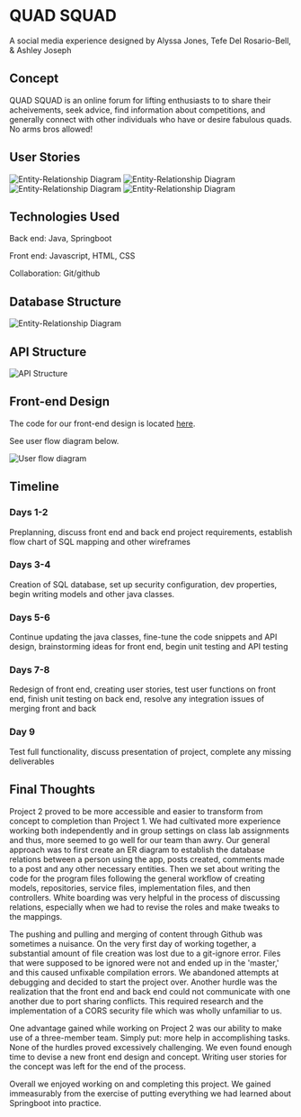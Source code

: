 # QUAD SQUAD
A social media experience designed by Alyssa Jones, Tefe Del Rosario-Bell, & Ashley Joseph

## Concept
QUAD SQUAD is an online forum for lifting enthusiasts to to share their acheivements, seek advice, find information about competitions, and generally connect with other individuals who have or desire fabulous quads. No arms bros allowed!

## User Stories
![Entity-Relationship Diagram](/img/freya.png)
![Entity-Relationship Diagram](/img/shayla.png)
![Entity-Relationship Diagram](/img/marten.png)
![Entity-Relationship Diagram](/img/edgar.png)

## Technologies Used
Back end: Java, Springboot

Front end: Javascript, HTML, CSS

Collaboration: Git/github

## Database Structure
![Entity-Relationship Diagram](/img/luv-letters-to-dogs.png)

## API Structure

![API Structure](/img/API-Structure.png)

## Front-end Design
The code for our front-end design is located [here](https://github.com/AlyssaYelle/front-end-designs-misc/tree/master/quad-squad).

See user flow diagram below.

![User flow diagram](/img/user-flow-site.png)

## Timeline

### Days 1-2
Preplanning, discuss front end and back end project requirements, establish flow chart of SQL mapping and other wireframes

### Days 3-4
Creation of SQL database, set up security configuration, dev properties, begin writing models and other java classes.

### Days 5-6
Continue updating the java classes, fine-tune the code snippets and API design, brainstorming ideas for front end, begin unit testing and API testing

### Days 7-8
Redesign of front end, creating user stories, test user functions on front end,  finish unit testing on back end, resolve any integration issues of merging front and back

### Day 9
Test full functionality, discuss presentation of project, complete any missing deliverables

## Final Thoughts
Project 2 proved to be more accessible and easier to transform from concept to completion than Project 1. We had cultivated more experience working both independently and in group settings on class lab assignments and thus, more seemed to go well for our team than awry. Our general approach was to first create an ER diagram to establish the database relations between a person using the app, posts created, comments made to a post and any other necessary entities. Then we set about writing the code for the program files following the general workflow of creating models, repositories, service files, implementation files, and then controllers. White boarding was very helpful in the process of discussing relations, especially when we had to revise the roles and make tweaks to the mappings.

The pushing and pulling and merging of content through Github was sometimes a nuisance. On the very first day of working together, a substantial amount of file creation was lost due to a git-ignore error. Files that were supposed to be ignored were not and ended up in the 'master,' and this caused unfixable compilation errors. We abandoned attempts at debugging and decided to start the project over. Another hurdle was the realization that the front end and back end could not communicate with one another due to port sharing conflicts. This required research and the implementation of a CORS security file which was wholly unfamiliar to us.

One advantage gained while working on Project 2 was our ability to make use of a three-member team. Simply put: more help in accomplishing tasks. None of the hurdles proved excessively challenging. We even found enough time to devise a new front end design and concept. Writing user stories for the concept was left for the end of the process.

Overall we enjoyed working on and completing this project. We gained immeasurably from the exercise of putting everything we had learned about Springboot into practice.

